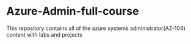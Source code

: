 # Azure-Admin-full-course
This repository contains all of the azure systems administrator(AZ-104) content with labs and projects
